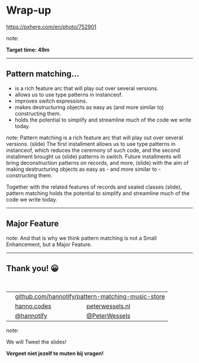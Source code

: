 <!-- .slide: data-background="img/background/final-puzzle-piece.jpg" data-background-color="black" data-background-opacity="0.4" -->

# Wrap-up <!-- .element: class="stroke" -->

<https://pxhere.com/en/photo/752901> <!-- .element: class="attribution" -->

note:

**Target time: 49m**

---

## Pattern matching...

- is a rich feature arc that will play out over several versions.
- allows us to use type patterns in instanceof. <!-- .element: class="fragment" -->
- improves switch expressions. <!-- .element: class="fragment" -->
- makes destructuring objects as easy as (and more similar to) constructing them.<!-- .element: class="fragment" -->
- holds the potential to simplify and streamline much of the code we write today.<!-- .element: class="fragment" -->

note:
Pattern matching is a rich feature arc that will play out over several versions.
(slide) The first installment allows us to use type patterns in instanceof, which reduces the
ceremony of such code, and the second installment brought us (slide) patterns in switch.
Future installments will bring deconstruction patterns on records, and more, (slide) with the aim of making destructuring objects as easy as - and more similar to - constructing them.

Together with the related features of records and sealed classes (slide), pattern matching holds the potential to simplify and streamline much of the code we write today.

---

<!-- .slide: data-background="https://thumbs.gfycat.com/DefiantElasticGadwall.webp" -->

## Major Feature <!-- .element: class="stroke" -->

note:
And that is why we think pattern matching is not a Small Enhancement, but a Major Feature.

---

<h2>Thank you! 😀</h2>
<br />
<table>
<tr>
        <td style="text-align: right; vertical-align: middle;"><img width="20%"
                data-src="img/icons/github.png" class="no-background" /></td>
        <td style="vertical-align: middle;" colspan="2"><a 
                href="https://github.com/hannotify/pattern-matching-music-store">github.com/hannotify/pattern-matching-music-store</a>
        </td>
</tr>
<tr>
        <td style="text-align: right; vertical-align: middle;"><img width="20%" data-src="img/icons/website.png" class="no-background" /></td>
        <td style="vertical-align: middle;"><a
                href="https://hanno.codes">hanno.codes</a></td>
        <td style="vertical-align: middle;"><a
                href="https://peterwessels.nl">peterwessels.nl</a></td>
</tr>
<tr>
        <td style="text-align: right; vertical-align: middle;"><img width="20%"
                data-src="img/icons/twitter-white.png" class="no-background" /></td>
        <td style="vertical-align: middle;"><a href="https://www.twitter.com/hannotify">@hannotify</a></td>
        <td style="vertical-align: middle;"><a href="https://www.twitter.com/PeterWessels">@PeterWessels</a></td>
</tr>
</table>

note:

We will Tweet the slides!

**Vergeet niet jezelf te muten bij vragen!**
